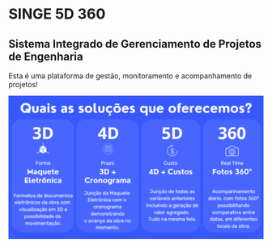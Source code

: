 # SINGE 5D 360
## Sistema Integrado de Gerenciamento de Projetos de Engenharia

Esta é uma plataforma de gestão, monitoramento e acompanhamento de projetos!

<img src="Solucoes.png" alt="">
